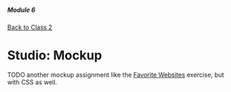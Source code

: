 ##### Module 6 

[Back to Class 2](../../class2)
 
# Studio: Mockup
 
TODO another mockup assignment like the <a href="../../exercises/favorite-websites" target="_blank">Favorite Websites</a> exercise, but with CSS as well.

